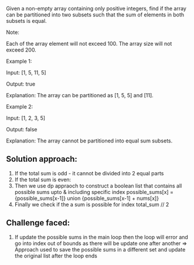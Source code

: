 Given a non-empty array containing only positive integers, find if the array can be partitioned into two subsets such that the sum of elements in both subsets is equal.

Note:

Each of the array element will not exceed 100.
The array size will not exceed 200.
 

Example 1:

Input: [1, 5, 11, 5]

Output: true

Explanation: The array can be partitioned as [1, 5, 5] and [11].
 

Example 2:

Input: [1, 2, 3, 5]

Output: false

Explanation: The array cannot be partitioned into equal sum subsets.

## Solution approach:

1. If the total sum is odd - it cannot be divided into 2 equal parts
2. If the total sum is even:
3. Then we use dp appraoch to construct a boolean list that contains all possible sums upto & including specific index
possible_sums[x] = {possible_sums[x-1]} union {possible_sums[x-1] + nums[x]}
4. Finally we check if the a sum is possible for index total_sum // 2

## Challenge faced:
1. If update the possible sums in the main loop then the loop will error and go into index out of bounds as there will be update one after another
=> Approach used to save the possible sums in a different set and update the original list after the loop ends